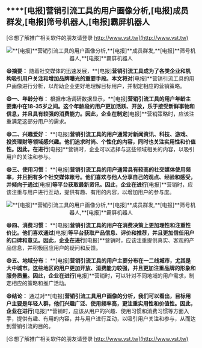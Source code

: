 ## ****[电报]**营销引流工具的用户画像分析,**[电报]**成员群发,**[电报]**筛号机器人,**[电报]**霸屏机器人**

[😍想了解推广相关软件的朋友请登录 http://www.vst.tw](http://www.vst.tw)

 <center><img src="https://vst.tw/MP4/tuiguang/png/3.png" alt="**[电报]**营销引流工具的用户画像分析,**[电报]**成员群发,**[电报]**筛号机器人,**[电报]**霸屏机器人"></center>

**😄摘要：**
随着社交媒体的迅速发展，**[电报]**营销引流工具成为了各类企业和机构吸引用户关注和增加品牌曝光的重要手段。本文将对**[电报]**营销引流工具的用户画像进行分析，以帮助企业更好地理解目标用户，并制定相应的营销策略。

**😄一、年龄分布：**
根据市场调研数据显示，**[电报]**营销引流工具的用户年龄主要集中在18-35岁之间。这个年龄段的用户更加活跃、开放，乐于接受新鲜事物和信息，并且具有较强的消费能力。因此，企业在制定**[电报]**营销策略时，应该注重满足这部分用户的需求。

**😄二、兴趣爱好：**
**[电报]**营销引流工具的用户通常对新闻资讯、科技、游戏、投资理财等领域感兴趣。他们追求时尚、个性化的内容，同时也关注实用性和价值性。因此，在进行**[电报]**营销时，企业可以选择与这些领域相关的内容，以吸引用户的关注和参与。

**😄三、使用习惯：**
**[电报]**营销引流工具的用户通常具有较高的社交媒体使用频率，并且拥有多个社交媒体账号。他们喜欢与他人分享自己的观点、经验和感受，并倾向于通过**[电报]**等平台获取最新资讯。因此，企业在进行**[电报]**营销时，应该注重与用户进行互动，提供有趣、有用的内容，以增加用户的参与度。

 <center><img src="https://vst.tw/MP4/tuiguang/png/7.png" alt="**[电报]**营销引流工具的用户画像分析,**[电报]**成员群发,**[电报]**筛号机器人,**[电报]**霸屏机器人"></center>

**😄四、消费习惯：**
**[电报]**营销引流工具的用户在消费决策上更加理性和注重性价比。他们喜欢通过**[电报]**等平台获取产品信息、评价和推荐，并且更加信任用户的口碑和意见。因此，企业在进行**[电报]**营销时，应该注重提供真实、客观的产品信息，并积极回应用户的疑问和反馈。

**😄五、地域分布：**
**[电报]**营销引流工具的用户主要分布在一二线城市，尤其是大中城市。这些地区的用户更加开放、消费能力较强，并且更加注重品牌的形象和服务质量。因此，企业在进行**[电报]**营销时，可以针对不同地域的用户需求，制定相应的策略和推广活动。

**😄结论：**
通过对**[电报]**营销引流工具用户画像的分析，我们可以看出，目标用户主要是年轻人群，他们兴趣广泛、使用频率高，更注重实用性和价值性。因此，企业在进行**[电报]**营销时，应该从用户的兴趣、使用习惯和消费习惯等方面入手，提供有趣、有用的内容，并与用户进行互动，以吸引用户关注和参与，从而达到营销引流的目的。

[😍想了解推广相关软件的朋友请登录 http://www.vst.tw](http://www.vst.tw)



